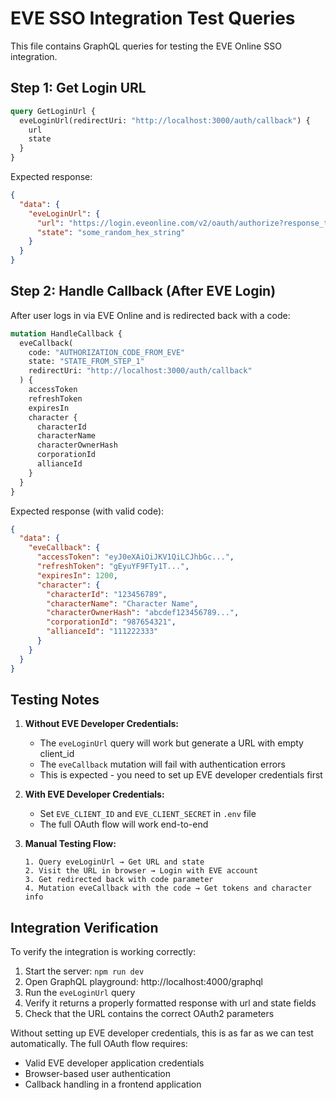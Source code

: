 # EVE SSO Integration Test Queries

This file contains GraphQL queries for testing the EVE Online SSO integration.

## Step 1: Get Login URL

```graphql
query GetLoginUrl {
  eveLoginUrl(redirectUri: "http://localhost:3000/auth/callback") {
    url
    state
  }
}
```

Expected response:
```json
{
  "data": {
    "eveLoginUrl": {
      "url": "https://login.eveonline.com/v2/oauth/authorize?response_type=code&redirect_uri=http%3A%2F%2Flocalhost%3A3000%2Fauth%2Fcallback&client_id=...&scope=esi-killmails.read_killmails.v1%20esi-killmails.read_corporation_killmails.v1%20publicData&state=...",
      "state": "some_random_hex_string"
    }
  }
}
```

## Step 2: Handle Callback (After EVE Login)

After user logs in via EVE Online and is redirected back with a code:

```graphql
mutation HandleCallback {
  eveCallback(
    code: "AUTHORIZATION_CODE_FROM_EVE"
    state: "STATE_FROM_STEP_1"
    redirectUri: "http://localhost:3000/auth/callback"
  ) {
    accessToken
    refreshToken
    expiresIn
    character {
      characterId
      characterName
      characterOwnerHash
      corporationId
      allianceId
    }
  }
}
```

Expected response (with valid code):
```json
{
  "data": {
    "eveCallback": {
      "accessToken": "eyJ0eXAiOiJKV1QiLCJhbGc...",
      "refreshToken": "gEyuYF9FTy1T...",
      "expiresIn": 1200,
      "character": {
        "characterId": "123456789",
        "characterName": "Character Name",
        "characterOwnerHash": "abcdef123456789...",
        "corporationId": "987654321",
        "allianceId": "111222333"
      }
    }
  }
}
```

## Testing Notes

1. **Without EVE Developer Credentials:**
   - The `eveLoginUrl` query will work but generate a URL with empty client_id
   - The `eveCallback` mutation will fail with authentication errors
   - This is expected - you need to set up EVE developer credentials first

2. **With EVE Developer Credentials:**
   - Set `EVE_CLIENT_ID` and `EVE_CLIENT_SECRET` in `.env` file
   - The full OAuth flow will work end-to-end

3. **Manual Testing Flow:**
   ```
   1. Query eveLoginUrl → Get URL and state
   2. Visit the URL in browser → Login with EVE account
   3. Get redirected back with code parameter
   4. Mutation eveCallback with the code → Get tokens and character info
   ```

## Integration Verification

To verify the integration is working correctly:

1. Start the server: `npm run dev`
2. Open GraphQL playground: http://localhost:4000/graphql
3. Run the `eveLoginUrl` query
4. Verify it returns a properly formatted response with url and state fields
5. Check that the URL contains the correct OAuth2 parameters

Without setting up EVE developer credentials, this is as far as we can test automatically.
The full OAuth flow requires:
- Valid EVE developer application credentials
- Browser-based user authentication
- Callback handling in a frontend application
